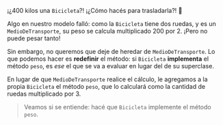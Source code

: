 ¡¿400 kilos una `Bicicleta`?! ¡¿Cómo hacés para trasladarla?! :muscle: 

Algo en nuestro modelo falló: como la `Bicicleta` tiene dos ruedas, y es un `MedioDeTransporte`, su peso se calcula multiplicado 200 por 2. ¡Pero no puede pesar tanto!

Sin embargo, no queremos que deje de heredar de `MedioDeTransporte`. Lo que podemos hacer es **redefinir** el método: si `Bicicleta` **implementa** el método `peso`, es _ese_ el que se va a evaluar en lugar del de su superclase.

En lugar de que `MedioDeTransporte` realice el cálculo, le agregamos a la propia `Bicicleta` el método `peso`, que lo calculará como la cantidad de ruedas multiplicado por 3.

> Veamos si se entiende: hacé que `Bicicleta` implemente el método `peso`.